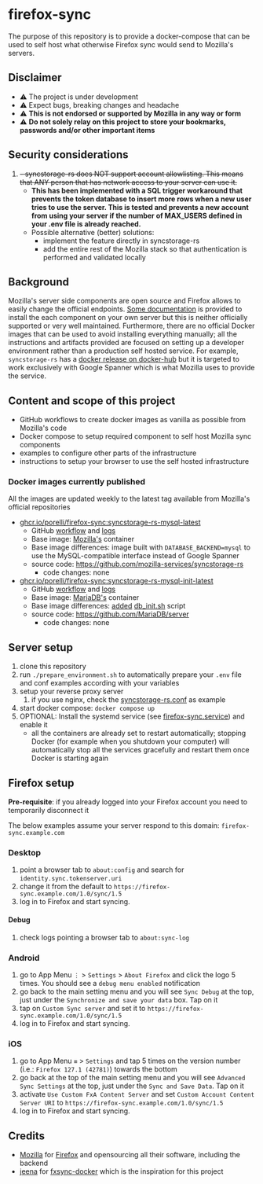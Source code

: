 # firefox-sync

The purpose of this repository is to provide a docker-compose that can be used to self host what otherwise Firefox sync would send to Mozilla's servers.

## Disclaimer

- ⚠️ The project is under development
- ⚠️ Expect bugs, breaking changes and headache
- ⚠️ **This is not endorsed or supported by Mozilla in any way or form**
- ⚠️ **Do not solely relay on this project to store your bookmarks, passwords and/or other important items**

## Security considerations

1. ~~- syncstorage-rs does NOT support account allowlisting. This means that ANY person that has network access to your server can use it.~~
    - **This has been implemented with a SQL trigger workaround that prevents the token database to insert more rows when a new user tries to use the server. This is tested and prevents a new account from using your server if the number of MAX_USERS defined in your .env file is already reached.**
    - Possible alternative (better) solutions:
        - implement the feature directly in syncstorage-rs
        - add the entire rest of the Mozilla stack so that authentication is performed and validated locally

## Background

Mozilla's server side components are open source and Firefox allows to easily change the official endpoints.
[Some documentation](https://mozilla-services.readthedocs.io/en/latest/index.html) is provided to install the each component on your own server but this is neither officially supported or very well maintained. Furthermore, there are no official Docker images that can be used to avoid installing everything manually; all the instructions and artifacts provided are focused on setting up a developer environment rather than a production self hosted service. For example, `syncstorage-rs` has a [docker release on docker-hub](https://hub.docker.com/r/mozilla/syncstorage-rs/) but it is targeted to work exclusively with Google Spanner which is what Mozilla uses to provide the service.

## Content and scope of this project
- GitHub workflows to create docker images as vanilla as possible from Mozilla's code
- Docker compose to setup required component to self host Mozilla sync components
- examples to configure other parts of the infrastructure
- instructions to setup your browser to use the self hosted infrastructure

### Docker images currently published
All the images are updated weekly to the latest tag available from Mozilla's official repositories
- [ghcr.io/porelli/firefox-sync:syncstorage-rs-mysql-latest](https://github.com/porelli/firefox-sync/pkgs/container/firefox-sync/versions)
    - GitHub [workflow](/.github/workflows/syncstorage-rs.yml) and [logs](https://github.com/porelli/firefox-sync/actions/workflows/syncstorage-rs.yml)
    - Base image: [Mozilla's](https://github.com/mozilla-services/syncstorage-rs/blob/master/Dockerfile) container
    - Base image differences: image built with `DATABASE_BACKEND=mysql` to use the MySQL-compatible interface instead of Google Spanner
    - source code: https://github.com/mozilla-services/syncstorage-rs
        - code changes: none
- [ghcr.io/porelli/firefox-sync:syncstorage-rs-mysql-init-latest](https://github.com/porelli/firefox-sync/pkgs/container/firefox-sync/versions)
    - GitHub [workflow](/.github/workflows/syncstorage-rs.yml) and [logs](https://github.com/porelli/firefox-sync/actions/workflows/syncstorage-rs.yml)
    - Base image: [MariaDB's](https://github.com/MariaDB/mariadb-docker/blob/master/Dockerfile.template) container
    - Base image differences: [added](/syncstorage-rs-init/Dockerfile) [db_init.sh](/syncstorage-rs/db_init.sh) script
    - source code: https://github.com/MariaDB/server
        - code changes: none

## Server setup

1. clone this repository
1. run `./prepare_environment.sh` to automatically prepare your `.env` file and conf examples according with your variables
1. setup your reverse proxy server
    1. if you use nginx, check the [syncstorage-rs.conf](/config/nginx/syncstorage-rs.conf) as example
1. start docker compose: `docker compose up`
1. OPTIONAL: Install the systemd service (see [firefox-sync.service](/config/systemd/syncstorage-rs.service)) and enable it
    - all the containers are already set to restart automatically; stopping Docker (for example when you shutdown your computer) will automatically stop all the services gracefully and restart them once Docker is starting again

## Firefox setup

**Pre-requisite**: if you already logged into your Firefox account you need to temporarily disconnect it

The below examples assume your server respond to this domain: `firefox-sync.example.com`

### Desktop

1. point a browser tab to `about:config` and search for `identity.sync.tokenserver.uri`
1. change it from the default to `https://firefox-sync.example.com/1.0/sync/1.5`
1. log in to Firefox and start syncing.

#### Debug
1. check logs pointing a browser tab to `about:sync-log`

### Android

1. go to App Menu `⋮` > `Settings` > `About Firefox` and click the logo 5 times. You should see a `debug menu enabled` notification
1. go back to the main setting menu and you will see `Sync Debug` at the top, just under the `Synchronize and save your data` box. Tap on it
1. tap on `Custom Sync server` and set it to `https://firefox-sync.example.com/1.0/sync/1.5`
1. log in to Firefox and start syncing.

### iOS

1. go to App Menu `≡` > `Settings` and tap 5 times on the version number (i.e.: `Firefox 127.1 (42781)`) towards the bottom
1. go back at the top of the main setting menu and you will see `Advanced Sync Settings` at the top, just under the `Sync and Save Data`. Tap on it
1. activate `Use Custom FxA Content Server` and set `Custom Account Content Server URI` to `https://firefox-sync.example.com/1.0/sync/1.5`
1. log in to Firefox and start syncing.

## Credits
- [Mozilla](https://www.mozilla.org/) for [Firefox](https://www.mozilla.org/firefox) and opensourcing all their software, including the backend
- [jeena](https://github.com/jeena) for [fxsync-docker](https://github.com/jeena/fxsync-docker) which is the inspiration for this project